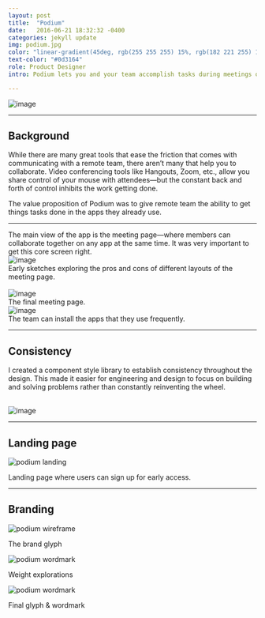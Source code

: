 ```yaml
---
layout: post
title:  "Podium"
date:   2016-06-21 18:32:32 -0400
categories: jekyll update
img: podium.jpg
color: "linear-gradient(45deg, rgb(255 255 255) 15%, rgb(182 221 255) 100%)"
text-color: "#0d3164"
role: Product Designer
intro: Podium lets you and your team accomplish tasks during meetings on the apps you already use. As Product Designer, I had end-to-end responsibility for all product design efforts.

---
```


<div class="large-section">
  <img src="/img/podium-hero.png" alt="image" />
</div>

<hr>

## Background

While there are many great tools that ease the friction that comes with communicating with a remote team, there aren’t many that help you to collaborate. Video conferencing tools like Hangouts, Zoom, etc., allow you share control of your mouse with attendees—but the constant back and forth of control inhibits the work getting done.

The value proposition of Podium was to give remote team the ability to get things tasks done in the apps they already use.

<hr>
The main view of the app is the meeting page—where members can collaborate together on any app at the same time. It was very important to get this core screen right.

<br/>

<div class="large-section">
  <img src="/img/podium-sketch.png" alt="image" />
</div>

<div class="caption">Early sketches exploring the pros and cons of different layouts of the meeting page.</div>

<br/>

<div class="large-section">
  <img src="/img/podium-meeting.png" alt="image" />
</div>

<div class="caption">The final meeting page.</div>

<div class="large-section">
  <img src="/img/podium-apps.png" alt="image" />
</div>

<div class="caption">The team can install the apps that they use frequently.</div>

<hr>

## Consistency

I created a component style library to establish consistency throughout the design. This made it easier for engineering and design to focus on building and solving problems rather than constantly reinventing the wheel.

<br/>

<div class="large-section">
  <img src="/img/podium-style.png" alt="image" />
</div>

<hr>

## Landing page

![podium landing](/img/podium-landing.png)

<div class="caption">Landing page where users can sign up for early access.</div>

<hr>

## Branding

![podium wireframe](/img/podium-logo-wire.gif)

<div class="caption">The brand glyph</div>

![podium wordmark](/img/podium-wordmark-weights.png)

<div class="caption">Weight explorations</div>

![podium wordmark](/img/podium-wordmark.png)

<div class="caption">Final glyph & wordmark</div>
